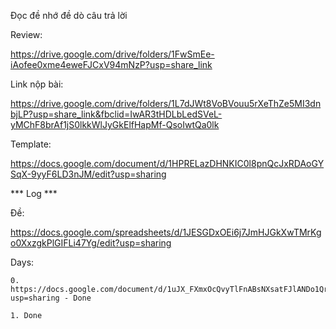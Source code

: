 Đọc đề nhớ đề dò câu trả lời

Review:

https://drive.google.com/drive/folders/1FwSmEe-iAofee0xme4eweFJCxV94mNzP?usp=share_link

Link nộp bài:

https://drive.google.com/drive/folders/1L7dJWt8VoBVouu5rXeThZe5MI3dnbjLP?usp=share_link&fbclid=IwAR3tHDLbLedSVeL-yMChF8brAf1jS0lkkWlJyGkElfHapMf-QsoIwtQa0lk

Template:

https://docs.google.com/document/d/1HPRELazDHNKIC0l8pnQcJxRDAoGYSqX-9yyF6LD3nJM/edit?usp=sharing

*** Log ***

Đề: 

https://docs.google.com/spreadsheets/d/1JESGDxOEi6j7JmHJGkXwTMrKgo0XxzgkPlGIFLi47Yg/edit?usp=sharing

Days: 

	0. https://docs.google.com/document/d/1uJX_FXmxOcQvyTlFnABsNXsatFJlANDo1QrHWf1wH88/edit?usp=sharing - Done
	
	1. Done

